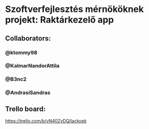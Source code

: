 # Szoftverfejlesztés mérnököknek projekt: Raktárkezelő app

## Collaborators:
### @ktommy98
### @KalmarNandorAttila
### @B3nc2
### @AndrasiSandras

## Trello board:
https://trello.com/b/yN40ZyDQ/lackoek
